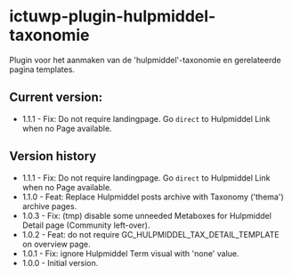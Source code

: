 # ictuwp-plugin-hulpmiddel-taxonomie
Plugin voor het aanmaken van de 'hulpmiddel'-taxonomie en gerelateerde pagina templates.


## Current version:
* 1.1.1 - Fix: Do not require landingpage. Go `direct` to Hulpmiddel Link when no Page available.

## Version history
* 1.1.1 - Fix: Do not require landingpage. Go `direct` to Hulpmiddel Link when no Page available.
* 1.1.0 - Feat: Replace Hulpmiddel posts archive with Taxonomy ('thema') archive pages.
* 1.0.3 - Fix: (tmp) disable some unneeded Metaboxes for Hulpmiddel Detail page (Community left-over).
* 1.0.2 - Feat: do not require GC_HULPMIDDEL_TAX_DETAIL_TEMPLATE on overview page.
* 1.0.1 - Fix: ignore Hulpmiddel Term visual with 'none' value.
* 1.0.0 - Initial version.
